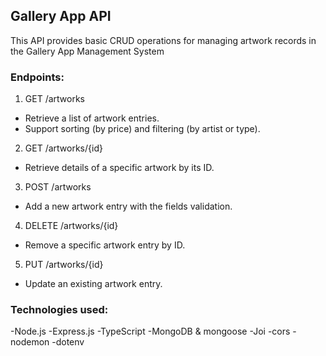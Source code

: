 ## Gallery App API 

This API provides basic CRUD operations for managing artwork records in the Gallery App Management System

### Endpoints:
1. GET /artworks
 - Retrieve a list of artwork entries.
- Support sorting (by price) and filtering (by artist or type).
2. GET /artworks/{id}
- Retrieve details of a specific artwork by its ID.
3. POST /artworks
- Add a new artwork entry with the fields validation.
4. DELETE /artworks/{id}
- Remove a specific artwork entry by ID.
5. PUT /artworks/{id}
- Update an existing artwork entry.

### Technologies used:
-Node.js -Express.js -TypeScript -MongoDB & mongoose -Joi -cors -nodemon -dotenv

